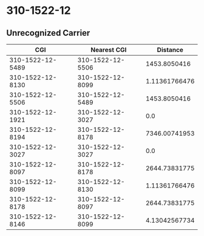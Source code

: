 # 310-1522-12
## Unrecognized Carrier


| CGI | Nearest CGI | Distance |
|-----|-------------|----------|
| 310-1522-12-5489 | 310-1522-12-5506 | 1453.8050416 |
| 310-1522-12-8130 | 310-1522-12-8099 | 1.11361766476 |
| 310-1522-12-5506 | 310-1522-12-5489 | 1453.8050416 |
| 310-1522-12-1921 | 310-1522-12-3027 | 0.0 |
| 310-1522-12-8194 | 310-1522-12-8178 | 7346.00741953 |
| 310-1522-12-3027 | 310-1522-12-3027 | 0.0 |
| 310-1522-12-8097 | 310-1522-12-8178 | 2644.73831775 |
| 310-1522-12-8099 | 310-1522-12-8130 | 1.11361766476 |
| 310-1522-12-8178 | 310-1522-12-8097 | 2644.73831775 |
| 310-1522-12-8146 | 310-1522-12-8099 | 4.13042567734 |
